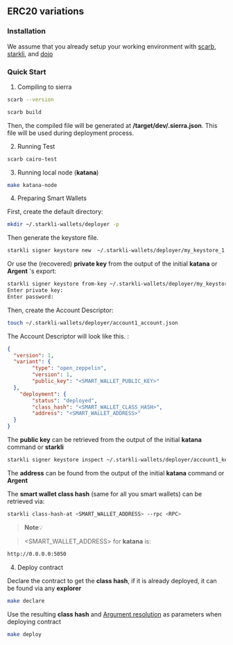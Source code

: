 ## ERC20 variations

### Installation

We assume that you already setup your working environment with [scarb](https://docs.swmansion.com/scarb/), [starkli](https://book.starkli.rs/installation), and  [dojo](https://book.dojoengine.org/getting-started/quick-start.html) 

### Quick Start

1. Compiling to sierra

```sh
scarb --version
```

```sh
scarb build
```

Then, the compiled file will be generated at **/target/dev/<name>.sierra.json**. This file will be used during deployment process.

2. Running Test

```sh
scarb cairo-test
```

3. Running local node (**katana**)

```sh
make katana-node
```

4. Preparing Smart Wallets

First, create the default directory:

```sh
mkdir ~/.starkli-wallets/deployer -p
```

Then generate the keystore file.

```sh
starkli signer keystore new  ~/.starkli-wallets/deployer/my_keystore_1.json
```
Or use the (recovered) **private key** from the output of the initial  **katana** or   **Argent** 's export:

```sh
starkli signer keystore from-key ~/.starkli-wallets/deployer/my_keystore_1.json
Enter private key:
Enter password:
```

Then, create the Account Descriptor:

```sh
touch ~/.starkli-wallets/deployer/account1_account.json
```

The Account Descriptor will look like this. :

```json
{
  "version": 1,
  "variant": {
        "type": "open_zeppelin",
        "version": 1,
        "public_key": "<SMART_WALLET_PUBLIC_KEY>"
  },
    "deployment": {
        "status": "deployed",
        "class_hash": "<SMART_WALLET_CLASS_HASH>",
        "address": "<SMART_WALLET_ADDRESS>"
  }
}
```

The **public key** can be retrieved from the output of the initial **katana** command or **starkli**

```sh
starkli signer keystore inspect ~/.starkli-wallets/deployer/account1_keystore.json
```

The **address** can be found from the output of the initial **katana** command or **Argent**

The **smart wallet class hash** (same for all you smart wallets) can be retrieved via:

```sh
starkli class-hash-at <SMART_WALLET_ADDRESS> --rpc <RPC>
```

> **Note**💡

> <SMART_WALLET_ADDRESS> for **katana** is:

```sh
http://0.0.0.0:5050
```

4. Deploy contract

Declare the contract to get the **class hash**, if it is already deployed, it can be found via any **explorer**

```sh
make declare
```

Use the resulting **class hash** and [Argument resolution](https://book.starkli.rs/argument-resolution) as parameters when deploying contract

```sh
make deploy
```
